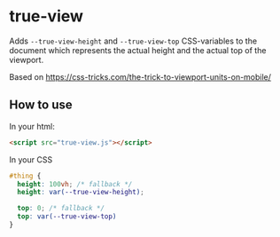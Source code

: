 # true-view

Adds `--true-view-height` and `--true-view-top` CSS-variables to the document which represents the actual height and the actual top of the viewport.

Based on https://css-tricks.com/the-trick-to-viewport-units-on-mobile/

## How to use

In your html:
```html
<script src="true-view.js"></script>
```

In your CSS
```css
#thing {
  height: 100vh; /* fallback */
  height: var(--true-view-height);

  top: 0; /* fallback */
  top: var(--true-view-top)
}
```